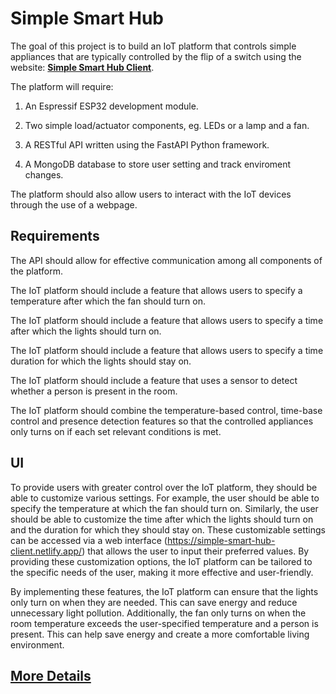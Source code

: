 # Simple Smart Hub

The goal of this project is to build an IoT platform that controls simple appliances that are typically controlled by the flip of a switch using the website: __[Simple Smart Hub Client](https://simple-smart-hub-client.netlify.app/)__.

The platform will require:

1. An Espressif ESP32 development module.
2. Two simple load/actuator components, eg. LEDs or a lamp and a fan.
3. A RESTful API written using the FastAPI Python framework.
   
4. A MongoDB database to store user setting and track enviroment changes.

The platform should also allow users to interact with the IoT devices through the use of a webpage.

## Requirements

The API should allow for effective communication among all components of the platform.

The IoT platform should include a feature that allows users to specify a temperature after which the fan should turn on.

The IoT platform should include a feature that allows users to specify a time after which the lights should turn on.

The IoT platform should include a feature that allows users to specify a time duration for which the lights should stay on.

The IoT platform should include a feature that uses a sensor to detect whether a person is present in the room.

The IoT platform should combine the temperature-based control, time-base control and presence detection features so that the controlled appliances only turns on if each set relevant conditions is met.

## UI

To provide users with greater control over the IoT platform, they should be able to customize various settings. For example, the user should be able to specify the temperature at which the fan should turn on. Similarly, the user should be able to customize the time after which the lights should turn on and the duration for which they should stay on. These customizable settings can be accessed via a web interface (https://simple-smart-hub-client.netlify.app/) that allows the user to input their preferred values. By providing these customization options, the IoT platform can be tailored to the specific needs of the user, making it more effective and user-friendly.

By implementing these features, the IoT platform can ensure that the lights only turn on when they are needed. This can save energy and reduce unnecessary light pollution. Additionally, the fan only turns on when the room temperature exceeds the user-specified temperature and a person is present. This can help save energy and create a more comfortable living environment.

## [More Details](https://github.com/Leospars/Simple-Smart-Hub/blob/main/Simple%20Smart%20Hub.md)

